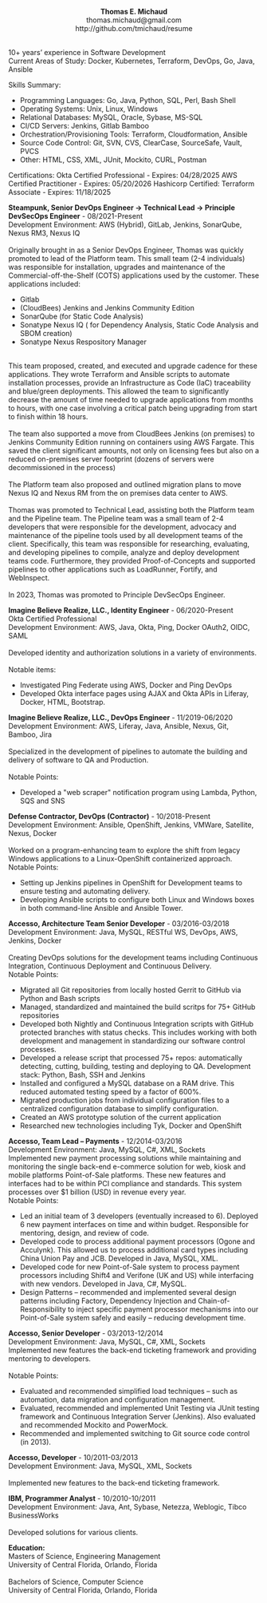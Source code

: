 <P align="center">
<b>Thomas E. Michaud</b><br/>
thomas.michaud@gmail.com<br/>
http://github.com/tmichaud/resume<br/>
<br/>
<P>
10+ years’ experience in Software Development<br/>
Current Areas of Study: Docker, Kubernetes, Terraform, DevOps, Go, Java, Ansible
</P>
Skills Summary: 
<ul>
<li>Programming Languages: Go, Java, Python, SQL, Perl, Bash Shell 
<li>Operating Systems: Unix, Linux, Windows 
<li>Relational Databases: MySQL, Oracle, Sybase, MS-SQL
<li>CI/CD Servers: Jenkins, Gitlab Bamboo
<li>Orchestration/Provisioning Tools: Terraform, Cloudformation, Ansible
<li>Source Code Control: Git, SVN, CVS, ClearCase, SourceSafe, Vault, PVCS
<li>Other: HTML, CSS, XML, JUnit, Mockito, CURL, Postman
</ul>
</P>
<P>
Certifications:
Okta Certified Professional - Expires: 04/28/2025
AWS Certified Practitioner - Expires: 05/20/2026
Hashicorp Certified: Terraform Associate - Expires: 11/18/2025
<P>
<b>Steampunk, Senior DevOps Engineer → Technical Lead → Principle DevSecOps Engineer</b> - 08/2021-Present</br/>
Development Environment: AWS (Hybrid), GitLab, Jenkins, SonarQube, Nexus RM3, Nexus IQ<br/>
<br/>
Originally brought in as a Senior DevOps Engineer, Thomas was quickly promoted to  lead of the Platform team. This small team (2-4 individuals) was responsible for installation, upgrades and maintenance of the Commercial-off-the-Shelf (COTS) applications used by the customer.  These applications included:<br/>
<ul>
<li> Gitlab
<li> (CloudBees) Jenkins and Jenkins Community Edition
<li> SonarQube (for Static Code Analysis)
<li> Sonatype Nexus IQ ( for Dependency Analysis, Static Code Analysis and SBOM creation)
<li> Sonatype Nexus Respository Manager
</ul>
<br/>
This team proposed, created, and executed and upgrade cadence for these applications.  They wrote Terraform and Ansible scripts to automate installation processes, provide an Infrastructure as Code (IaC) traceability and blue/green deployments. This allowed the team to significantly decrease the amount of time needed to upgrade applications from months to hours, with one case involving a critical patch being upgrading from start to finish within 18 hours.<br/>
<br/>
The team also supported a move from CloudBees Jenkins (on premises) to Jenkins Community Edition running on containers using AWS Fargate. This saved the client significant amounts, not only on licensing fees but also on a reduced on-premises server footprint (dozens of servers were decommissioned in the process)<br/>
<br/>
The Platform team also proposed and outlined migration plans to move Nexus IQ and Nexus RM from the on premises data center to AWS.<br/>
<br/>
Thomas was promoted to Technical Lead, assisting both the Platform team and the Pipeline team.  The Pipeline team was a small team of 2-4 developers that were responsible for the development, advocacy and maintenance of the pipeline tools used by all development teams of the client.  Specifically, this team was responsible for researching, evaluating, and developing pipelines to compile, analyze and deploy development teams code.  Furthermore, they provided Proof-of-Concepts and supported pipelines to other applications such as LoadRunner, Fortify, and WebInspect.<br/>
<br/>
In 2023, Thomas was promoted to Principle DevSecOps Engineer.<br/>
</P>
<P>
<b>Imagine Believe Realize, LLC., Identity Engineer</b> - 06/2020-Present<br/>
Okta Certified Professional<br/>
Development Environment: AWS, Java, Okta, Ping, Docker OAuth2, OIDC, SAML<br/>
<br/>
Developed identity and authorization solutions in a variety of environments.<br/>
<br/>
Notable items:
<ul>
<li>Investigated Ping Federate using AWS, Docker and Ping DevOps
<li>Developed Okta interface pages using AJAX and Okta APIs in Liferay, Docker, HTML, Bootstrap.
</ul>
<P>
<b>Imagine Believe Realize, LLC., DevOps Engineer</b> - 11/2019-06/2020<br/>
Development Environment: AWS, Liferay, Java, Ansible, Nexus, Git, Bamboo, Jira<br/>
<br/>
Specialized in the development of pipelines to automate the building and delivery of software to QA and Production.<br/>
<br/>
Notable Points:
<ul>
<li> Developed a "web scraper" notification program using Lambda, Python, SQS and SNS
</ul>
<P>
<b>Defense Contractor, DevOps (Contractor)</b> - 10/2018-Present<br/>
Development Environment: Ansible, OpenShift, Jenkins, VMWare, Satellite, Nexus, Docker<br/>
<br/>
Worked on a program-enhancing team to explore the shift from legacy Windows applications to a Linux-OpenShift containerized approach.
<br/>
Notable Points:
<ul>
<li>Setting up Jenkins pipelines in OpenShift for Development teams to ensure testing and automating delivery.
<li>Developing Ansible scripts to configure both Linux and Windows boxes in both command-line Ansible and Ansible Tower.
</ul>
</P>
<P>
<b>Accesso, Architecture Team Senior Developer</b> - 03/2016-03/2018<br/>
Development Environment: Java, MySQL, RESTful WS, DevOps, AWS, Jenkins, Docker<br/>
<br/>
Creating DevOps solutions for the development teams including Continuous Integration, Continuous Deployment and Continuous Delivery.<br/>
Notable Points:
<ul>
<li>Migrated all Git repositories from locally hosted Gerrit to GitHub via Python and Bash scripts
<li>Managed, standardized and maintained the build scritps for 75+ GitHub repositories
<li>Developed both Nightly and Continuous Integration scripts with GitHub protected branches with status checks. This includes working with both development and management in standardizing our software control processes.
<li>Developed a release script that processed 75+ repos: automatically detecting, cutting, building, testing and deploying to QA.  Development stack: Python, Bash, SSH and Jenkins
<li>Installed and configured a MySQL database on a RAM drive.  This reduced automated testing speed by a factor of 600%.
<li>Migrated production jobs from individual configuration files to a centralized configuration database to simplify configuration.
<li>Created an AWS prototype solution of the current application
<li>Researched new technologies including Tyk, Docker and OpenShift
</uL>
</P>
<P>
<b>Accesso, Team Lead – Payments</b> - 12/2014-03/2016</div><br/> 
Development Environment:	Java, MySQL, C#, XML, Sockets
<br/>
Implemented new payment processing solutions while maintaining and monitoring the single back-end e-commerce solution for web, kiosk and mobile platforms Point-of-Sale platforms.  These new features and interfaces had to be within PCI compliance and standards.  This system processes over $1 billion (USD) in revenue every year. 
<br/>
Notable Points:
<ul>
<li>Led an initial team of 3 developers (eventually increased to 6).  Deployed 6 new payment interfaces on time and within budget.  Responsible for mentoring, design, and review of code.
<li>Developed code to process additional payment processors (Ogone and Acculynk).  This allowed us to process additional card types including China Union Pay and JCB.  Developed in Java, MySQL, XML.
<li>Developed code for new Point-of-Sale system to process payment processors including Shift4 and Verifone (UK and US) while interfacing with new vendors.  Developed in Java, C#, MySQL. 
<li>Design Patterns – recommended and implemented several design patterns including Factory, Dependency Injection and Chain-of-Responsibility to inject specific payment processor mechanisms into our Point-of-Sale system safely and easily – reducing development time.
</ul>
</P>
<P>
<b>Accesso, Senior Developer</b> - 03/2013-12/2014<br/>
Development Environment: Java, MySQL, C#, XML, Sockets<br/>
Implemented new features the back-end ticketing framework and providing mentoring to developers.<br/>
<br/>
Notable Points:
<ul>
<li>Evaluated and recommended simplified load techniques – such as automation, data migration and configuration management.</li>
<li>Evaluated, recommended and implemented Unit Testing via JUnit testing framework and Continuous Integration Server (Jenkins).  Also evaluated and recommended Mockito and PowerMock.</li>
<li>Recommended and implemented switching to Git source code control (in 2013).</li>
</ul>
</P>
<P>
<b>Accesso, Developer</b> - 10/2011-03/2013<br/>
Development Environment: Java, MySQL, XML, Sockets<br/>
<br/>
Implemented new features to the back-end ticketing framework.<br/>
</P>
<P>
<b>IBM, Programmer Analyst</b> - 10/2010-10/2011<br/>
Development Environment: Java, Ant, Sybase, Netezza, Weblogic, Tibco BusinessWorks<br/>
<br/>
Developed solutions for various clients.
</P>
<P>
<b>Education:</b><br/>
Masters of Science, Engineering Management <br/>
University of Central Florida, Orlando, Florida <br/>
<br/>
Bachelors of Science, Computer Science <br/>
University of Central Florida, Orlando, Florida <br/>
</P>











